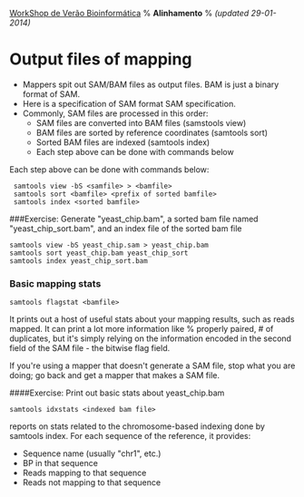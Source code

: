 [WorkShop de Verão Bioinformática](http://github.com/genomika/summercourse/)
% __Alinhamento__
% _(updated 29-01-2014)_

<!-- COMMON LINKS HERE -->

[SAMTools]: http://samtools.sourceforge.net/ "SAMtools"
[Picard]: http://broadinstitute.github.io/picard/ "Picard"

# Output files of mapping

- Mappers spit out SAM/BAM files as output files. BAM is just a binary format of SAM.
- Here is a specification of SAM format SAM specification.
- Commonly, SAM files are processed in this order:
    - SAM files are converted into BAM files (samstools view)
    - BAM files are sorted by reference coordinates (samtools sort)
    - Sorted BAM files are indexed (samtools index)
    - Each step above can be done with commands below

Each step above can be done with commands below:

     samtools view -bS <samfile> > <bamfile>
     samtools sort <bamfile> <prefix of sorted bamfile>
     samtools index <sorted bamfile>
     

###Exercise: Generate "yeast_chip.bam", a sorted bam file named "yeast_chip_sort.bam", and an index file of the sorted bam file

    samtools view -bS yeast_chip.sam > yeast_chip.bam
    samtools sort yeast_chip.bam yeast_chip_sort
    samtools index yeast_chip_sort.bam
    
### Basic mapping stats

    samtools flagstat <bamfile>

It prints out a host of useful stats about your mapping results, such as reads mapped. It can print a lot more information like % properly paired, # of duplicates, but it's simply relying on the information encoded in the second field of the SAM file - the bitwise flag field.

If you're using a mapper that doesn't generate a SAM file, stop what you are doing; go back and get a mapper that makes a SAM file.

####Exercise: Print out basic stats about yeast_chip.bam

    samtools idxstats <indexed bam file>

reports on stats related to the chromosome-based indexing done by samtools index. For each sequence of the reference, it provides:
- Sequence name (usually "chr1", etc.)
- BP in that sequence
- Reads mapping to that sequence
- Reads not mapping to that sequence    
    

